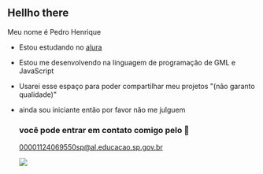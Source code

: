 ## Hellho there

Meu nome é Pedro Henrique

- Estou estudando no [alura](https://www.alura.com.br)
- Estou me desenvolvendo na linguagem de programação de GML e JavaScript
- Usarei esse espaço para poder compartilhar meu projetos "(não garanto qualidade)"
- ainda sou iniciante então por favor não me julguem

  ### você pode entrar em contato comigo pelo 📧

  00001124069550sp@al.educacao.sp.gov.br

  ![]( https://media.tenor.com/KGM5x7lzNkUAAAAj/kirby.gif)
 
